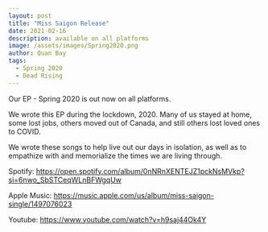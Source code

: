 ```yaml
---
layout: post
title: "Miss Saigon Release"
date: 2021-02-16
description: available on all platforms
image: /assets/images/Spring2020.png
author: Quan Bay
tags:
  - Spring 2020
  - Dead Rising
---
```


Our EP - Spring 2020 is out now on all platforms.

We wrote this EP during the lockdown, 2020. Many of us stayed at home, some lost jobs, others moved out of Canada, and still others lost loved ones to COVID. 

We wrote these songs to help live out our days in isolation, as well as to empathize with and memorialize the times we are living through.

Spotify: <https://open.spotify.com/album/0nNRnXENTEJZ1pckNsMVkp?si=6nwo_SbSTCeqWLnBFWgqUw>

Apple Music: <https://music.apple.com/us/album/miss-saigon-single/1497076023>

Youtube: <https://www.youtube.com/watch?v=h9saj44Ok4Y>
